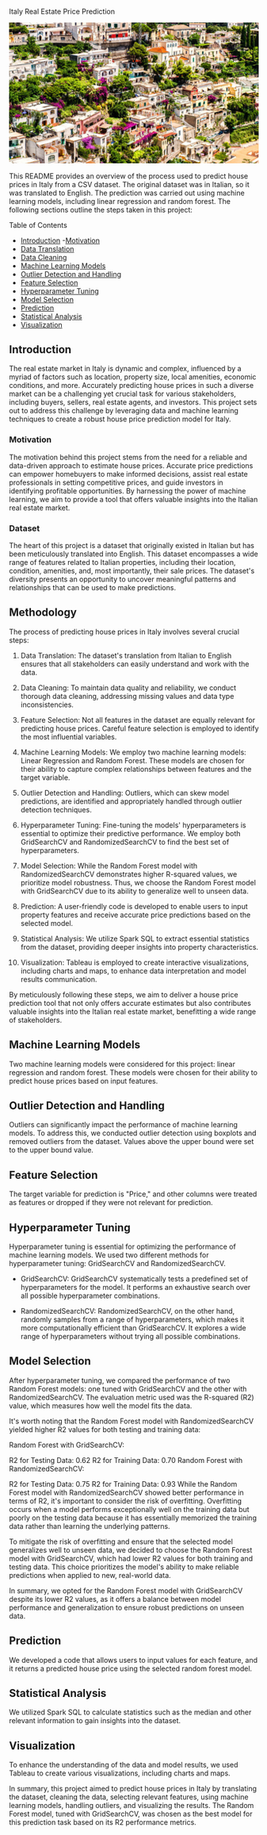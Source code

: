 Italy Real Estate Price Prediction

![](Images/housing.jpg)

This README provides an overview of the process used to predict house prices in Italy from a CSV dataset. The original dataset was in Italian, so it was translated to English. The prediction was carried out using machine learning models, including linear regression and random forest. The following sections outline the steps taken in this project:

Table of Contents

- [Introduction](#introduction)
    -[Motivation](#motivation)
- [Data Translation](#data_translation)
- [Data Cleaning](#data_cleaning)
- [Machine Learning Models](#machine_learning_models)
- [Outlier Detection and Handling](#outlier)
- [Feature Selection](#feature_selection)
- [Hyperparameter Tuning](#hyperparameter)
- [Model Selection](#model_selection)
- [Prediction](#prediction)
- [Statistical Analysis](#statistical_analysis)
- [Visualization](#visualization)

## Introduction
The real estate market in Italy is dynamic and complex, influenced by a myriad of factors such as location, property size, local amenities, economic conditions, and more. Accurately predicting house prices in such a diverse market can be a challenging yet crucial task for various stakeholders, including buyers, sellers, real estate agents, and investors. This project sets out to address this challenge by leveraging data and machine learning techniques to create a robust house price prediction model for Italy.

### Motivation
The motivation behind this project stems from the need for a reliable and data-driven approach to estimate house prices. Accurate price predictions can empower homebuyers to make informed decisions, assist real estate professionals in setting competitive prices, and guide investors in identifying profitable opportunities. By harnessing the power of machine learning, we aim to provide a tool that offers valuable insights into the Italian real estate market.

### Dataset
The heart of this project is a dataset that originally existed in Italian but has been meticulously translated into English. This dataset encompasses a wide range of features related to Italian properties, including their location, condition, amenities, and, most importantly, their sale prices. The dataset's diversity presents an opportunity to uncover meaningful patterns and relationships that can be used to make predictions.

## Methodology

The process of predicting house prices in Italy involves several crucial steps:

1. Data Translation: The dataset's translation from Italian to English ensures that all stakeholders can easily understand and work with the data.

2. Data Cleaning: To maintain data quality and reliability, we conduct thorough data cleaning, addressing missing values and data type inconsistencies.

3. Feature Selection: Not all features in the dataset are equally relevant for predicting house prices. Careful feature selection is employed to identify the most influential variables.

4. Machine Learning Models: We employ two machine learning models: Linear Regression and Random Forest. These models are chosen for their ability to capture complex relationships between features and the target variable.

5. Outlier Detection and Handling: Outliers, which can skew model predictions, are identified and appropriately handled through outlier detection techniques.

6. Hyperparameter Tuning: Fine-tuning the models' hyperparameters is essential to optimize their predictive performance. We employ both GridSearchCV and RandomizedSearchCV to find the best set of hyperparameters.

7. Model Selection: While the Random Forest model with RandomizedSearchCV demonstrates higher R-squared values, we prioritize model robustness. Thus, we choose the Random Forest model with GridSearchCV due to its ability to generalize well to unseen data.

8. Prediction: A user-friendly code is developed to enable users to input property features and receive accurate price predictions based on the selected model.

9. Statistical Analysis: We utilize Spark SQL to extract essential statistics from the dataset, providing deeper insights into property characteristics.

10. Visualization: Tableau is employed to create interactive visualizations, including charts and maps, to enhance data interpretation and model results communication.

By meticulously following these steps, we aim to deliver a house price prediction tool that not only offers accurate estimates but also contributes valuable insights into the Italian real estate market, benefitting a wide range of stakeholders.

## Machine Learning Models
Two machine learning models were considered for this project: linear regression and random forest. These models were chosen for their ability to predict house prices based on input features.

## Outlier Detection and Handling
Outliers can significantly impact the performance of machine learning models. To address this, we conducted outlier detection using boxplots and removed outliers from the dataset. Values above the upper bound were set to the upper bound value.

## Feature Selection
The target variable for prediction is "Price," and other columns were treated as features or dropped if they were not relevant for prediction.

## Hyperparameter Tuning
Hyperparameter tuning is essential for optimizing the performance of machine learning models. We used two different methods for hyperparameter tuning: GridSearchCV and RandomizedSearchCV.

- GridSearchCV:
GridSearchCV systematically tests a predefined set of hyperparameters for the model. It performs an exhaustive search over all possible hyperparameter combinations.

- RandomizedSearchCV:
RandomizedSearchCV, on the other hand, randomly samples from a range of hyperparameters, which makes it more computationally efficient than GridSearchCV. It explores a wide range of hyperparameters without trying all possible combinations.

## Model Selection
After hyperparameter tuning, we compared the performance of two Random Forest models: one tuned with GridSearchCV and the other with RandomizedSearchCV. The evaluation metric used was the R-squared (R2) value, which measures how well the model fits the data.

It's worth noting that the Random Forest model with RandomizedSearchCV yielded higher R2 values for both testing and training data:

Random Forest with GridSearchCV:

R2 for Testing Data: 0.62
R2 for Training Data: 0.70
Random Forest with RandomizedSearchCV:

R2 for Testing Data: 0.75
R2 for Training Data: 0.93
While the Random Forest model with RandomizedSearchCV showed better performance in terms of R2, it's important to consider the risk of overfitting. Overfitting occurs when a model performs exceptionally well on the training data but poorly on the testing data because it has essentially memorized the training data rather than learning the underlying patterns.

To mitigate the risk of overfitting and ensure that the selected model generalizes well to unseen data, we decided to choose the Random Forest model with GridSearchCV, which had lower R2 values for both training and testing data. This choice prioritizes the model's ability to make reliable predictions when applied to new, real-world data.

In summary, we opted for the Random Forest model with GridSearchCV despite its lower R2 values, as it offers a balance between model performance and generalization to ensure robust predictions on unseen data.

## Prediction
We developed a code that allows users to input values for each feature, and it returns a predicted house price using the selected random forest model.

## Statistical Analysis
We utilized Spark SQL to calculate statistics such as the median and other relevant information to gain insights into the dataset.

## Visualization
To enhance the understanding of the data and model results, we used Tableau to create various visualizations, including charts and maps.

In summary, this project aimed to predict house prices in Italy by translating the dataset, cleaning the data, selecting relevant features, using machine learning models, handling outliers, and visualizing the results. The Random Forest model, tuned with GridSearchCV, was chosen as the best model for this prediction task based on its R2 performance metrics.
